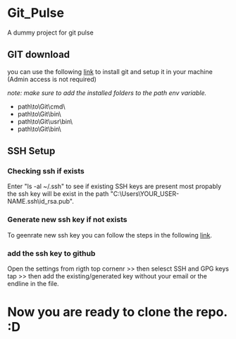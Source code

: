 # Git_Pulse
A dummy project for git pulse

## GIT download
you can use the following [link](https://git-scm.com/downloads) to install git and setup it in your machine (Admin access is not required)

*note: make sure to add the installed folders to the path env variable.*
* path\to\Git\cmd\
* path\to\Git\bin\
* path\to\Git\usr\bin\
* path\to\Git\bin\


## SSH Setup
### Checking ssh if exists
Enter "ls -al ~/.ssh" to see if existing SSH keys are present
most propably the ssh key will be exist in the path "C:\Users\YOUR_USER-NAME\.ssh\id_rsa.pub".

### Generate new ssh key if not exists
To geenrate new ssh key you can follow the steps in the following [link](https://help.github.com/en/articles/generating-a-new-ssh-key-and-adding-it-to-the-ssh-agent).

### add the ssh key to github
Open the settings from rigth top cornenr >> then selesct SSH and GPG keys tap >> then add the existing/generated key without your email or the endline in the file.

# Now you are ready to clone the repo. :D
